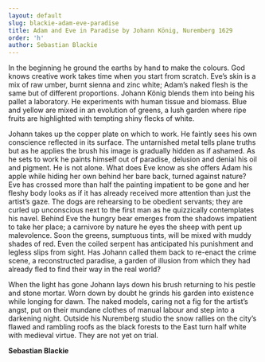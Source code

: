 ```yaml
---
layout: default
slug: blackie-adam-eve-paradise
title: Adam and Eve in Paradise by Johann König, Nuremberg 1629
order: 'h'
author: Sebastian Blackie
---
```


In the beginning he ground the earths by hand to make the colours. God knows creative work takes time when you start from scratch. Eve’s skin is a mix of raw umber, burnt sienna and zinc white; Adam’s naked flesh is the same but of different proportions.  Johann König blends them into being his pallet a laboratory. He experiments with human tissue and biomass. Blue and yellow are mixed in an evolution of greens, a lush garden where ripe fruits are highlighted with tempting shiny flecks of white.  

Johann takes up the copper plate on which to work. He faintly sees his own conscience reflected in its surface. The untarnished metal tells plane truths but as he applies the brush his image is gradually hidden as if ashamed. As he sets to work he paints himself out of paradise, delusion and denial his oil and pigment. He is not alone. What does Eve know as she offers Adam his apple while hiding her own behind her bare back, turned against nature? Eve has crossed more than half the painting impatient to be gone and her fleshy body looks as if it has already received more attention than just the artist’s gaze. The dogs are rehearsing to be obedient servants; they are curled up unconscious next to the first man as he quizzically contemplates his navel. Behind Eve the hungry bear emerges from the shadows impatient to take her place; a carnivore by nature he eyes the sheep with pent up malevolence. Soon the greens, sumptuous tints, will be mixed with muddy shades of red. Even the coiled serpent has anticipated his punishment and legless slips from sight. Has Johann called them back to re-enact the crime scene, a reconstructed paradise, a garden of illusion from which they had already fled to find their way in the real world?

When the light has gone Johann lays down his brush returning to his pestle and stone mortar. Worn down by doubt he grinds his garden into existence while longing for dawn. The naked models, caring not a fig for the artist’s angst, put on their mundane clothes of manual labour and step into a darkening night. Outside his Nuremberg studio the snow rallies on the city’s flawed and rambling roofs as the black forests to the East turn half white with medieval virtue. They are not yet on trial.

**Sebastian Blackie**
